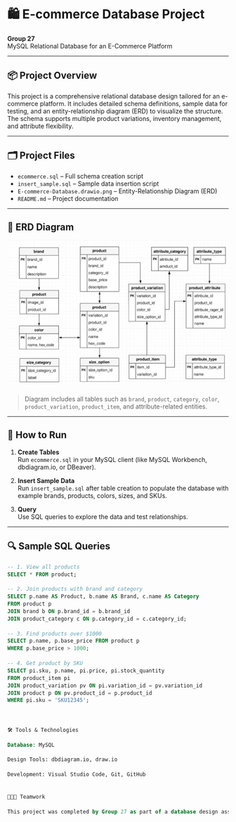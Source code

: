 # 🛍️ E-commerce Database Project

**Group 27**  
MySQL Relational Database for an E-Commerce Platform

---

## 📦 Project Overview

This project is a comprehensive relational database design tailored for an e-commerce platform. It includes detailed schema definitions, sample data for testing, and an entity-relationship diagram (ERD) to visualize the structure. The schema supports multiple product variations, inventory management, and attribute flexibility.

---

## 🗂️ Project Files

- `ecommerce.sql` – Full schema creation script
- `insert_sample.sql` – Sample data insertion script
- `E-commerce-Database.drawio.png` – Entity-Relationship Diagram (ERD)
- `README.md` – Project documentation

---

## 🧠 ERD Diagram

![ERD Diagram](E-commerce-Database.drawio.png)

> Diagram includes all tables such as `brand`, `product`, `category`, `color`, `product_variation`, `product_item`, and attribute-related entities.

---

## 🧪 How to Run

1. **Create Tables**  
   Run `ecommerce.sql` in your MySQL client (like MySQL Workbench, dbdiagram.io, or DBeaver).

2. **Insert Sample Data**  
   Run `insert_sample.sql` after table creation to populate the database with example brands, products, colors, sizes, and SKUs.

3. **Query**  
   Use SQL queries to explore the data and test relationships.

---

## 🔍 Sample SQL Queries

```sql
-- 1. View all products
SELECT * FROM product;

-- 2. Join products with brand and category
SELECT p.name AS Product, b.name AS Brand, c.name AS Category
FROM product p
JOIN brand b ON p.brand_id = b.brand_id
JOIN product_category c ON p.category_id = c.category_id;

-- 3. Find products over $1000
SELECT p.name, p.base_price FROM product p
WHERE p.base_price > 1000;

-- 4. Get product by SKU
SELECT pi.sku, p.name, pi.price, pi.stock_quantity
FROM product_item pi
JOIN product_variation pv ON pi.variation_id = pv.variation_id
JOIN product p ON pv.product_id = p.product_id
WHERE pi.sku = 'SKU12345';



🛠️ Tools & Technologies

Database: MySQL

Design Tools: dbdiagram.io, draw.io

Development: Visual Studio Code, Git, GitHub


🧑‍🤝‍🧑 Teamwork

This project was completed by Group 27 as part of a database design assignment. Responsibilities were shared among members for schema design, sample data generation, ERD visualization, and documentation.
